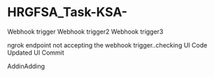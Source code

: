 # HRGFSA_Task-KSA-

Webhook trigger
Webhook trigger2
Webhook trigger3

ngrok endpoint not accepting the webhook trigger..checking
UI Code Updated
UI
Commit

AddinAdding

